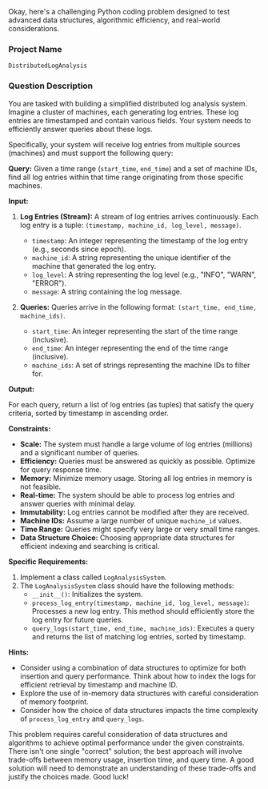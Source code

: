 Okay, here's a challenging Python coding problem designed to test advanced data structures, algorithmic efficiency, and real-world considerations.

### Project Name

`DistributedLogAnalysis`

### Question Description

You are tasked with building a simplified distributed log analysis system. Imagine a cluster of machines, each generating log entries. These log entries are timestamped and contain various fields. Your system needs to efficiently answer queries about these logs.

Specifically, your system will receive log entries from multiple sources (machines) and must support the following query:

**Query:** Given a time range (`start_time`, `end_time`) and a set of machine IDs, find all log entries within that time range originating from those specific machines.

**Input:**

1.  **Log Entries (Stream):**  A stream of log entries arrives continuously. Each log entry is a tuple: `(timestamp, machine_id, log_level, message)`.
    *   `timestamp`: An integer representing the timestamp of the log entry (e.g., seconds since epoch).
    *   `machine_id`: A string representing the unique identifier of the machine that generated the log entry.
    *   `log_level`: A string representing the log level (e.g., "INFO", "WARN", "ERROR").
    *   `message`: A string containing the log message.

2.  **Queries:** Queries arrive in the following format: `(start_time, end_time, machine_ids)`.
    *   `start_time`: An integer representing the start of the time range (inclusive).
    *   `end_time`: An integer representing the end of the time range (inclusive).
    *   `machine_ids`: A set of strings representing the machine IDs to filter for.

**Output:**

For each query, return a list of log entries (as tuples) that satisfy the query criteria, sorted by timestamp in ascending order.

**Constraints:**

*   **Scale:** The system must handle a large volume of log entries (millions) and a significant number of queries.
*   **Efficiency:** Queries must be answered as quickly as possible.  Optimize for query response time.
*   **Memory:**  Minimize memory usage.  Storing all log entries in memory is not feasible.
*   **Real-time:**  The system should be able to process log entries and answer queries with minimal delay.
*   **Immutability:** Log entries cannot be modified after they are received.
*   **Machine IDs:** Assume a large number of unique `machine_id` values.
*   **Time Range:** Queries might specify very large or very small time ranges.
*   **Data Structure Choice:** Choosing appropriate data structures for efficient indexing and searching is critical.

**Specific Requirements:**

1.  Implement a class called `LogAnalysisSystem`.
2.  The `LogAnalysisSystem` class should have the following methods:
    *   `__init__()`: Initializes the system.
    *   `process_log_entry(timestamp, machine_id, log_level, message)`:  Processes a new log entry.  This method should efficiently store the log entry for future queries.
    *   `query_logs(start_time, end_time, machine_ids)`:  Executes a query and returns the list of matching log entries, sorted by timestamp.

**Hints:**

*   Consider using a combination of data structures to optimize for both insertion and query performance.  Think about how to index the logs for efficient retrieval by timestamp and machine ID.
*   Explore the use of in-memory data structures with careful consideration of memory footprint.
*   Consider how the choice of data structures impacts the time complexity of `process_log_entry` and `query_logs`.

This problem requires careful consideration of data structures and algorithms to achieve optimal performance under the given constraints. There isn't one single "correct" solution; the best approach will involve trade-offs between memory usage, insertion time, and query time. A good solution will need to demonstrate an understanding of these trade-offs and justify the choices made. Good luck!
